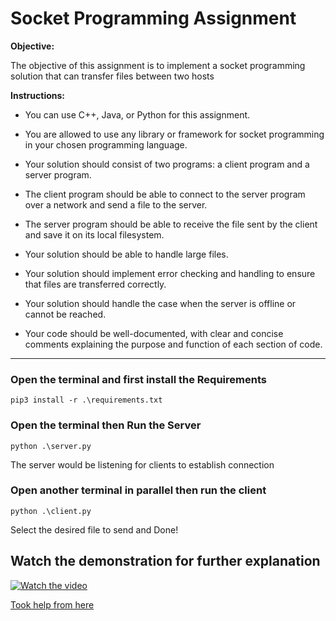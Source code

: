 # Socket Programming Assignment

**Objective:**

The objective of this assignment is to implement a socket programming solution that can transfer files between two hosts

**Instructions:**

- You can use C++, Java, or Python for this assignment.

- You are allowed to use any library or framework for socket programming in your chosen
  programming language.
- Your solution should consist of two programs: a client program and a server program.
- The client program should be able to connect to the server program over a network and
  send a file to the server.
- The server program should be able to receive the file sent by the client and save it on its
  local filesystem.
- Your solution should be able to handle large files.
- Your solution should implement error checking and handling to ensure that files are
  transferred correctly.
- Your solution should handle the case when the server is offline or cannot be reached.
- Your code should be well-documented, with clear and concise comments explaining the
  purpose and function of each section of code.

---

### Open the terminal and first install the Requirements

```
pip3 install -r .\requirements.txt
```

### Open the terminal then Run the Server

```
python .\server.py
```

The server would be listening for clients to establish connection

### Open another terminal in parallel then run the client

```
python .\client.py
```

Select the desired file to send and Done!

## Watch the demonstration for further explanation

[![Watch the video](https://img.youtube.com/vi/7Jool0utV4I/mqdefault.jpg)](https://youtu.be/7Jool0utV4I)

[Took help from here](https://idiotdeveloper.com/large-file-transfer-using-tcp-socket-in-python/)
